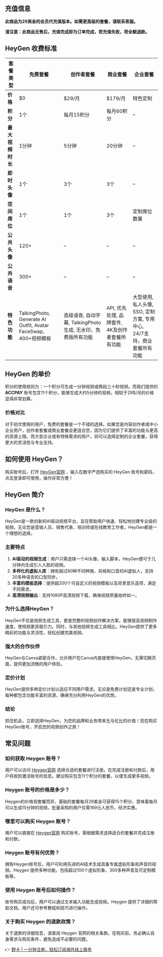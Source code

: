 ## 充值信息
**此商品为29美金的会员代充值版本。如需更高级的套餐，请联系客服。**

**请注意：此商品无售后，充值完成即为订单完成，若充值失败，将全额退款。**

## HeyGen 收费标准
| 套餐类型   | 免费套餐 | 创作者套餐 | 商业套餐 | 企业套餐      |
|----------|-------|-------|--------|-----------|
| **价格**   | $0    | $29/月 | $179/月 | 特色定制      |
| **积分**   | 1个   | 每月15积分 | 每月60积分 | –         |
| **最大视频时长** | 1分钟  | 5分钟  | 20分钟  | –         |
| **即时头像**  | 1个   | 3个   | 3个    | –         |
| **空间席位**  | 1个   | 1个   | 3个    | 定制席位数量    |
| **公共头像**  | 120+  | –     | –      | –         |
| **公共语音**  | 300+  | –     | –      | –         |
| **特色功能**  | TalkingPhoto, Generate AI Outfit, Avatar FaceSwap, 400+视频模板 | 高级语音, 自动字幕, TalkingPhoto生成, 无水印，免费版所有功能 | API, 优先处理, 品牌套件, 4K及创作者套餐所有功能 | 大型使用, 私人头像, SSO, 定制方案, 专用中心, 24/7支持，商业套餐所有功能 |

## HeyGen 的单价
积分的使用规则为：一个积分可生成一分钟视频或两段三十秒视频。而我们提供的 **ACCPAY** 账号包含11个积分，能够生成大约5分钟的视频，相较于29$/月的价格显得非常划算。

### 价格对比
对于初次使用的用户，免费的套餐是一个不错的选择。如果您是内容创作者或中小企业用户，创作者套餐或商业套餐会更适合您，因为它们提供了丰富的功能与更高的资源上限。而大型企业或有特殊需求的用户，则可以选择定制的企业套餐，获得更大的灵活性与专业支持。

## 如何使用 HeyGen？
购买账号后，打开 [HeyGen官网](https://heygen.com/) ，输入在数字严选购买的 HeyGen 账号和密码，点击登录即可使用，操作非常方便！

## HeyGen 简介
### HeyGen 是什么？
HeyGen是一款创新的AI驱动视频平台，旨在帮助用户快速、轻松地创建专业级的视频。无论您是营销人员、销售代表、培训师或在线教育工作者，HeyGen都是一个理想的选择。

### 主要特点
1. **AI驱动的视频生成**：用户只需选择一个AI头像，输入脚本，HeyGen便可于几分钟内生成引人入胜的视频。
2. **多样化的虚拟人库**：拥有超过80种不同种族、风格和口音的AI虚拟人，支持20多种语言的口型同步。
3. **丰富的模板选择**：提供超200个可自定义的视频模板以及背景音乐选项，满足不同需求。
4. **高清视频输出**：支持1080P高清视频下载，确保视频质量始终如一。

### 为什么选择HeyGen？
HeyGen不仅是视频生成工具，更是完整的视频创作解决方案，能够提高视频制作速度，使视频更具吸引力。同时，与其他视频生成工具相比，HeyGen提供了更多精彩的功能与灵活性，轻松创建完美视频。

### 强大的合作伙伴
HeyGen与Canva紧密合作，允许用户在Canva内直接使用HeyGen，无需切换页面，提供更加流畅的用户体验。

### 定价计划
HeyGen提供多种定价计划以适应不同用户需求。无论是免费计划还是专业计划，每种都包含功能丰富的资源，确保充分利用HeyGen的优势。

### 结论
抓住机会，立即选择HeyGen，为您的品牌和业务带来无与伦比的价值！现在购买HeyGen账号，开启您的视频创作之旅！

## 常见问题

### 如何获取 Heygen 账号？
用户可以访问 [Heygen官网](https://www.heygen.com/) 选择合适的套餐进行注册。在完成注册和付款后，用户将收到激活账号的信息。建议购买包含11个积分的套餐，以便生成更多视频。

### Heygen 账号的价格是多少？
Heygen的价格视套餐而异，基础的套餐每月29美金可获得15个积分，意味着每月可以生成15分钟的视频。批量采购的用户仅需169元人民币，经济实惠。

### 哪里可以购买 Heygen 账号？
用户可以直接在 [Heygen官网](https://www.heygen.com/) 购买账号，需根据需求选择适合的套餐并完成注册和付款。

### Heygen 账号有何优势？
拥有Heygen账号后，用户可利用先进的AI技术生成具备专属虚拟形象和声音的视频。Heygen 提供多种功能，包括超过100个虚拟形象、300多种声音及可定制模板等。

### 使用 Heygen 账号后如何操作？
账号购买成功后，用户可以通过文本输入功能生成视频。Heygen 提供了详细的帮助文档，用户还可参考教程和技巧进行操作。

### 关于购买 Heygen 的退款政策？
关于退款的详细信息，请查阅 Heygen 官网的相关条款。在购买前，务必确认自身需求与购买条件，避免造成不必要的问题。

👉 [野卡 | 一分钟注册，轻松订阅海外线上服务](https://bit.ly/bewildcard)